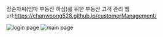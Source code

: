 장순자씨(엄마 부동산 하심)를 위한 부동산 고객 관리 웹</br>
url:https://chanwoong528.github.io/customerManagement/

![login page](https://user-images.githubusercontent.com/64773391/117157694-c647fa80-adf9-11eb-8794-56681a7284db.png)
![main page](https://user-images.githubusercontent.com/64773391/117157702-c7792780-adf9-11eb-9974-e9312d15cad3.png)
